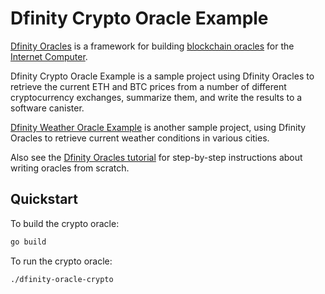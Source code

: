 # Dfinity Crypto Oracle Example

[Dfinity Oracles](https://github.com/hyplabs/dfinity-oracles) is a framework for building [blockchain oracles](https://en.wikipedia.org/wiki/Blockchain_oracle) for the [Internet Computer](https://dfinity.org/).

Dfinity Crypto Oracle Example is a sample project using Dfinity Oracles to retrieve the current ETH and BTC prices from a number of different cryptocurrency exchanges, summarize them, and write the results to a software canister.

[Dfinity Weather Oracle Example](https://github.com/hyplabs/dfinity-oracles) is another sample project, using Dfinity Oracles to retrieve current weather conditions in various cities.

Also see the [Dfinity Oracles tutorial](https://github.com/hyplabs/dfinity-oracles/blob/main/docs/tutorial.md) for step-by-step instructions about writing oracles from scratch.

## Quickstart

To build the crypto oracle:

```bash
go build
```

To run the crypto oracle:

```bash
./dfinity-oracle-crypto
```
